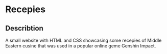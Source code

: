 ﻿# Recepies
 <h2>Describtion</h2>
 A small website with HTML and CSS showcasing some recepies of Middle Eastern cusine that was used in a popular online geme Genshin Impact.
